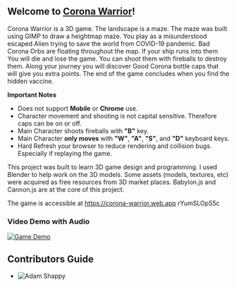 ## Welcome to [Corona Warrior](https://corona-warrior.web.app)!
Corona Warrior is a 3D game. The landscape is a maze. The maze was built using GIMP to draw a heightmap maze. You play as a misunderstood escaped Alien trying to save the world from COVID-19 pandemic. Bad Corona Orbs are floating throughout the map. If your ship runs into them You will die and lose the game. You can shoot them with fireballs to destroy them. Along your journey you will discover Good Corona bottle caps that will give you extra points. The end of the game concludes when you find the hidden vaccine.

**Important Notes**
- Does not support **Mobile** or **Chrome** use.
- Character movement and shooting is not capital sensitive. Therefore caps can be on or off.
- Main Character shoots fireballs with **"B"** key.
- Main Character **only moves** with **"W"**, **"A"**, **"S"**, and **"D"** keyboard keys.
- Hard Refresh your browser to reduce rendering and collision bugs. Especially if replaying the game.

This project was built to learn 3D game design and programming. I used Blender to help work on the 3D models. Some assets (models, textures, etc) were acquired as free resources from 3D market places. Babylon.js and Cannon.js are at the core of this project.

The game is accessible at https://corona-warrior.web.app
rYumSLOp55c
<!-- Frontend Video Demo -->
### Video Demo with Audio
[![Game Demo](http://img.youtube.com/vi/rYumSLOp55c/0.jpg)](https://www.youtube.com/watch?v=rYumSLOp55c "Game Demo")

<!-- ### Login/Logout Feature
![Frontend Auth Demo](https://media.giphy.com/media/IgLZTUsOBGHWDP25mu/giphy.gif)

### Leaflet Interactive Trail Map
![Frontend Auth Demo](https://media.giphy.com/media/YOGe2Un40OwGSg6wDW/giphy.gif) -->

<!-- Contributors -->
## Contributors Guide
- ![Adam Shappy](https://github.com/mrshappy0)